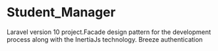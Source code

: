 # Student_Manager
  Laravel version 10 project.Facade design pattern for the development process along with the InertiaJs  technology. Breeze authentication
